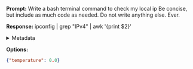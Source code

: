 **Prompt:**
Write a bash terminal command to check my local ip Be concise, but include as much code as needed. Do not write anything else. Ever.


**Response:**
ipconfig | grep "IPv4" | awk '{print $2}'

<details><summary>Metadata</summary>

- Duration: 822 ms
- Datetime: 2023-12-29T15:11:33.641172
- Model: gpt-3.5-turbo-0613

</details>

**Options:**
```json
{"temperature": 0.0}
```

